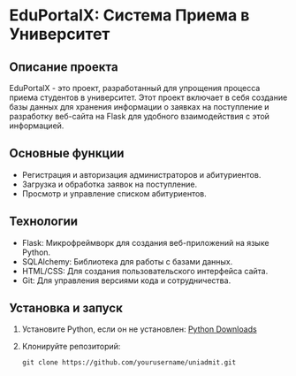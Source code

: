 # EduPortalX: Система Приема в Университет

## Описание проекта

EduPortalX - это проект, разработанный для упрощения процесса приема студентов в университет. Этот проект включает в себя создание базы данных для хранения информации о заявках на поступление и разработку веб-сайта на Flask для удобного взаимодействия с этой информацией.

## Основные функции

- Регистрация и авторизация администраторов и абитуриентов.
- Загрузка и обработка заявок на поступление.
- Просмотр и управление списком абитуриентов.

## Технологии

- Flask: Микрофреймворк для создания веб-приложений на языке Python.
- SQLAlchemy: Библиотека для работы с базами данных.
- HTML/CSS: Для создания пользовательского интерфейса сайта.
- Git: Для управления версиями кода и сотрудничества.

## Установка и запуск

1. Установите Python, если он не установлен: [Python Downloads](https://www.python.org/downloads/)

2. Клонируйте репозиторий:

   ```shell
   git clone https://github.com/yourusername/uniadmit.git
